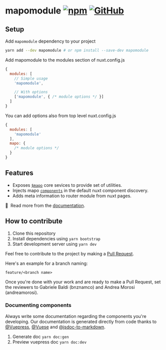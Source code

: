 # mapomodule [![npm](https://img.shields.io/npm/v/mapomodule?style=flat-square)](https://www.npmjs.com/package/mapomodule) [![GitHub](https://img.shields.io/badge/license-MIT-green?style=flat-square)](./LICENSE.md)

## Setup
Add `mapomodule` dependency to your project
```sh
yarn add --dev mapomodule # or npm install --save-dev mapomodule
```
Add mapomodule to the modules section of nuxt.config.js
```js
{
  modules: [
    // Simple usage
    'mapomodule',

    // With options
    ['mapomodule', { /* module options */ }]
  ]
}
```
 
 You can add options also from top level nuxt.config.js

```js
{
  modules: [
    'mapomodule'
  ],
  mapo: {
    /* module options */
  }
}
```
## Features

- Exposes [`$mapo`](https://lotrekagency.github.io/mapo/core/) core sevices to provide set of utilities.
- Injects mapo [`components`](https://lotrekagency.github.io/mapo/components/) in the default nuxt component discovery.
- Adds meta information to router module from nuxt pages.

📑 &nbsp;Read more from the [documentation](https://lotrekagency.github.io/mapo/).

## How to contribute

1. Clone this repository
2. Install dependencies using `yarn bootstrap`
3. Start development server using `yarn dev`


Feel free to contribute to the project by making a [Pull Request](https://docs.github.com/en/github/collaborating-with-issues-and-pull-requests/creating-a-pull-request).

Here's an example for a branch naming:

`feature/<branch name>`

Once you're done with your work and are ready to make a Pull Request, set the reviewers to 
Gabriele Baldi (bnznamco) and Andrea Morosi (andreamorosi).


### Documenting components
Always write some documentation regarding the components you're developing.
Our documentation is generated directly from code thanks to [@Vuepress](https://vuepress.vuejs.org/), [@Vuese](https://vuese.org/) and [@jsdoc-to-markdown](https://github.com/jsdoc2md/jsdoc-to-markdown#readme).

1. Generate doc `yarn doc:gen`
2. Preview vuepress doc `yarn doc:dev`

